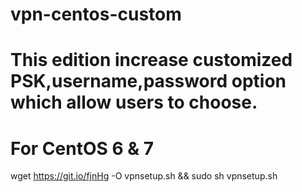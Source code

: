 # vpn-centos-custom
# This edition increase customized PSK,username,password option which allow users to choose.
# For CentOS 6 & 7
wget https://git.io/fjnHg -O vpnsetup.sh && sudo sh vpnsetup.sh
